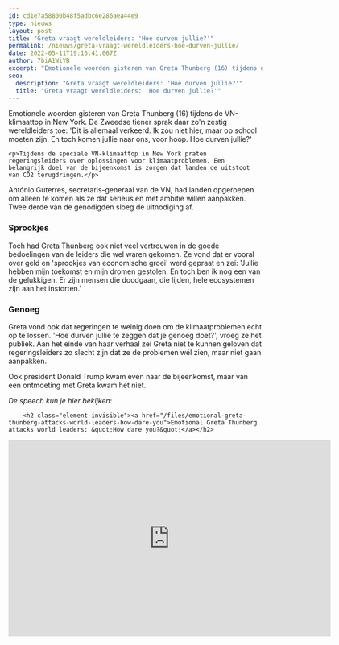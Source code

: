 ```yaml
---
id: cd1e7a58800b48f5adbc6e286aea44e9
type: nieuws
layout: post
title: "Greta vraagt wereldleiders: 'Hoe durven jullie?'"
permalink: /nieuws/greta-vraagt-wereldleiders-hoe-durven-jullie/
date: 2022-05-11T19:16:41.067Z
author: 7biA1WiYB
excerpt: "Emotionele woorden gisteren van Greta Thunberg (16) tijdens de VN-klimaattop in New York. De Zweedse tiener sprak daar zo'n zestig wereldleiders toe: 'Dit is allemaal verkeerd. Ik zou niet hier, maar op school moeten zijn. En toch komen jullie naar ons, voor hoop. Hoe durven jullie?'  "
seo:
  description: "Greta vraagt wereldleiders: 'Hoe durven jullie?'"
  title: "Greta vraagt wereldleiders: 'Hoe durven jullie?'"
---
```

Emotionele woorden gisteren van Greta Thunberg (16) tijdens de VN-klimaattop in New York. De Zweedse tiener sprak daar zo'n zestig wereldleiders toe: 'Dit is allemaal verkeerd. Ik zou niet hier, maar op school moeten zijn. En toch komen jullie naar ons, voor hoop. Hoe durven jullie?'  

    <p>Tijdens de speciale VN-klimaattop in New York praten regeringsleiders over oplossingen voor klimaatproblemen. Een belangrijk doel van de bijeenkomst is zorgen dat landen de uitstoot van CO2 terugdringen.</p>
<p>António Guterres, secretaris-generaal van de VN, had landen opgeroepen om alleen te komen als ze dat serieus en met ambitie willen aanpakken. Twee derde van de genodigden sloeg de uitnodiging af.</p>
<h3>Sprookjes</h3>
<p>Toch had Greta Thunberg ook niet veel vertrouwen in de goede bedoelingen van de leiders die wel waren gekomen. Ze vond dat er vooral over geld en 'sprookjes van economische groei' werd gepraat en zei: 'Jullie hebben mijn toekomst en mijn dromen gestolen. En toch ben ik nog een van de gelukkigen. Er zijn mensen die doodgaan, die lijden, hele ecosystemen zijn aan het instorten.' </p>
<h3>Genoeg</h3>
<p>Greta vond ook dat regeringen te weinig doen om de klimaatproblemen echt op te lossen. 'Hoe durven jullie te zeggen dat je genoeg doet?', vroeg ze het publiek. Aan het einde van haar verhaal zei Greta niet te kunnen geloven dat regeringsleiders zo slecht zijn dat ze de problemen wél zien, maar niet gaan aanpakken. </p>
<p>Ook president Donald Trump kwam even naar de bijeenkomst, maar van een ontmoeting met Greta kwam het niet. </p>
<p><em>De speech kun je hier bekijken</em>: <div class="media media-element-container media-default"><div id="file-538444" class="file file-video file-video-youtube">

        <h2 class="element-invisible"><a href="/files/emotional-greta-thunberg-attacks-world-leaders-how-dare-you">Emotional Greta Thunberg attacks world leaders: &quot;How dare you?&quot;</a></h2>
    
  
  <div class="content">
    <div class="media-youtube-video media-element file-default media-youtube-1">
  <iframe class="media-youtube-player" width="640" height="390" title="Emotional Greta Thunberg attacks world leaders: &quot;How dare you?&quot;" src="https://www.youtube.com/embed/xVlRompc1yE?wmode=opaque&controls=" name="Emotional Greta Thunberg attacks world leaders: &quot;How dare you?&quot;" frameborder="0" allowfullscreen="">Video van Emotional Greta Thunberg attacks world leaders: &amp;quot;How dare you?&amp;quot;</iframe>
</div>
  </div>

  
</div>
</div>  
